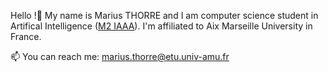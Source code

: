 Hello !👋 My name is Marius THORRE and I am computer science student in Artifical Intelligence (<a href="https://formations.univ-amu.fr/ME5SIN-PRSIN5AC.html">M2 IAAA</a>). 
I'm affiliated to Aix Marseille University in France.

📫 You can reach me: marius.thorre@etu.univ-amu.fr
